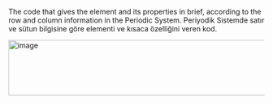 The code that gives the element and its properties in brief, according to the row and column information in the Periodic System.
Periyodik Sistemde satır ve sütun bilgisine göre elementi ve kısaca özelliğini veren kod.

<img width="800" height="110" alt="image" src="https://github.com/user-attachments/assets/72fcca52-dbc8-46c1-b015-4e1ffdac5f58" />
